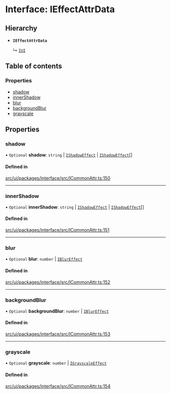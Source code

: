 # Interface: IEffectAttrData

## Hierarchy

- **`IEffectAttrData`**

  ↳ [`IUI`](IUI.md)

## Table of contents

### Properties

- [shadow](IEffectAttrData.md#shadow)
- [innerShadow](IEffectAttrData.md#innershadow)
- [blur](IEffectAttrData.md#blur)
- [backgroundBlur](IEffectAttrData.md#backgroundblur)
- [grayscale](IEffectAttrData.md#grayscale)

## Properties

### shadow

• `Optional` **shadow**: `string` \| [`IShadowEffect`](IShadowEffect.md) \| [`IShadowEffect`](IShadowEffect.md)[]

#### Defined in

[src/ui/packages/interface/src/ICommonAttr.ts:150](https://github.com/leaferjs/leafer-ui/blob/4d73938da11e4e94a0fd5c4fb30002be37f139ac/packages/interface/src/ICommonAttr.ts#L150)

___

### innerShadow

• `Optional` **innerShadow**: `string` \| [`IShadowEffect`](IShadowEffect.md) \| [`IShadowEffect`](IShadowEffect.md)[]

#### Defined in

[src/ui/packages/interface/src/ICommonAttr.ts:151](https://github.com/leaferjs/leafer-ui/blob/4d73938da11e4e94a0fd5c4fb30002be37f139ac/packages/interface/src/ICommonAttr.ts#L151)

___

### blur

• `Optional` **blur**: `number` \| [`IBlurEffect`](IBlurEffect.md)

#### Defined in

[src/ui/packages/interface/src/ICommonAttr.ts:152](https://github.com/leaferjs/leafer-ui/blob/4d73938da11e4e94a0fd5c4fb30002be37f139ac/packages/interface/src/ICommonAttr.ts#L152)

___

### backgroundBlur

• `Optional` **backgroundBlur**: `number` \| [`IBlurEffect`](IBlurEffect.md)

#### Defined in

[src/ui/packages/interface/src/ICommonAttr.ts:153](https://github.com/leaferjs/leafer-ui/blob/4d73938da11e4e94a0fd5c4fb30002be37f139ac/packages/interface/src/ICommonAttr.ts#L153)

___

### grayscale

• `Optional` **grayscale**: `number` \| [`IGrayscaleEffect`](IGrayscaleEffect.md)

#### Defined in

[src/ui/packages/interface/src/ICommonAttr.ts:154](https://github.com/leaferjs/leafer-ui/blob/4d73938da11e4e94a0fd5c4fb30002be37f139ac/packages/interface/src/ICommonAttr.ts#L154)
